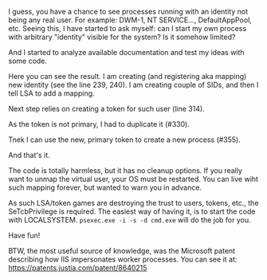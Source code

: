 I guess, you have a chance to see processes running with an identity not being any real user. For example: DWM-1, NT SERVICE\..., DefaultAppPool, etc. 
Seeing this, I have started to ask myself: can I start my own process with arbitrary "identity" visible for the system? Is it somehow limited?

And I started to analyze available documentation and test my ideas with some code.

Here you can see the result. I am creating (and registering aka mapping) new identity (see the line 239, 240). I am creating couple of SIDs, and then I tell LSA to add a mapping. 

Next step relies on creating a token for such user (line 314).

As the token is not primary, I had to duplicate it (#330).

Tnek I can use the new, primary token to create a new process (#355).

And that's it.

The code is totally harmless, but it has no cleanup options. If you really want to unmap the virtual user, your OS must be restarted. You can live wiht such mapping forever, but wanted to warn you in advance.

As such LSA/token games are destroying the trust to users, tokens, etc., the SeTcbPrivilege is required. The easiest way of having it, is to start the code with LOCALSYSTEM. `psexec.exe -i -s -d cmd.exe` will do the job for you.

Have fun!

BTW, the most useful source of knowledge, was the Microsoft patent describing how IIS impersonates worker processes. You can see it at: https://patents.justia.com/patent/8640215 
